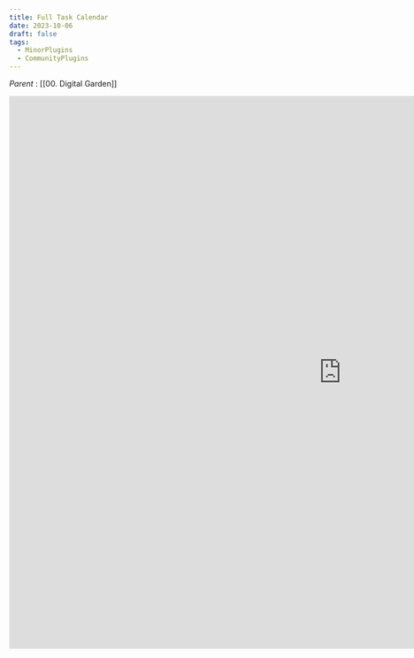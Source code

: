 ```yaml
---
title: Full Task Calendar
date: 2023-10-06
draft: false
tags:
  - MinorPlugins
  - CommunityPlugins
---
```

*Parent* : [[00. Digital Garden]]

<iframe src="https://davish.github.io/obsidian-full-calendar/getting_started/" frameborder="0"  height="1000" width="1200"></iframe>

